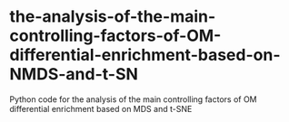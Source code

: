 # the-analysis-of-the-main-controlling-factors-of-OM-differential-enrichment-based-on-NMDS-and-t-SN
Python code for the analysis of the main controlling factors of OM differential enrichment based on MDS and t-SNE
